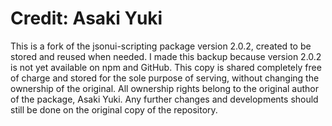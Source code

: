 # Credit: Asaki Yuki
This is a fork of the jsonui-scripting package version 2.0.2, created to be stored and reused when needed. I made this backup because version 2.0.2 is not yet available on npm and GitHub. This copy is shared completely free of charge and stored for the sole purpose of serving, without changing the ownership of the original. All ownership rights belong to the original author of the package, Asaki Yuki. Any further changes and developments should still be done on the original copy of the repository.
